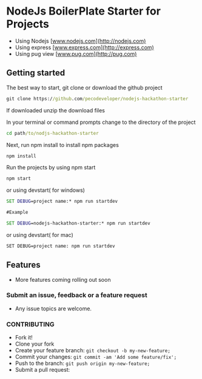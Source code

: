 NodeJs BoilerPlate Starter for Projects
===============================================
- Using Nodejs  [www.nodejs.com](http://nodejs.com)
- Using express  [www.express.com](http://express.com)
- Using pug view  [www.pug.com](http://pug.com)

## Getting started

The best way to start, git clone or download the github project


```cmd
git clone https://github.com/pecodeveloper/nodejs-hackathon-starter
```

If downloaded unzip the download files


In your terminal or command prompts change to the directory of the project
```cmd
cd path/to/nodjs-hackathon-starter
```

Next, run npm install to install npm packages

```cmd
npm install
```

Run the projects by using npm start

```cmd
npm start
```

or using devstart( for windows)

 ```cmd
SET DEBUG=project name:* npm run startdev

#Example

SET DEBUG=nodejs-hackathon-starter:* npm run startdev
 ```
 
 or using devstart( for mac)

 ```bash
SET DEBUG=project name: npm run startdev
 ```

## Features
- More features coming rolling out soon

### Submit an issue, feedback or a feature request
- Any issue topics are welcome.

### CONTRIBUTING
 - Fork it!
 - Clone your fork
 - Create your feature branch: `git checkout -b my-new-feature;`
 - Commit your changes: `git commit -am 'Add some feature/fix';`
 - Push to the branch: `git push origin my-new-feature;`
 - Submit a pull request: 

